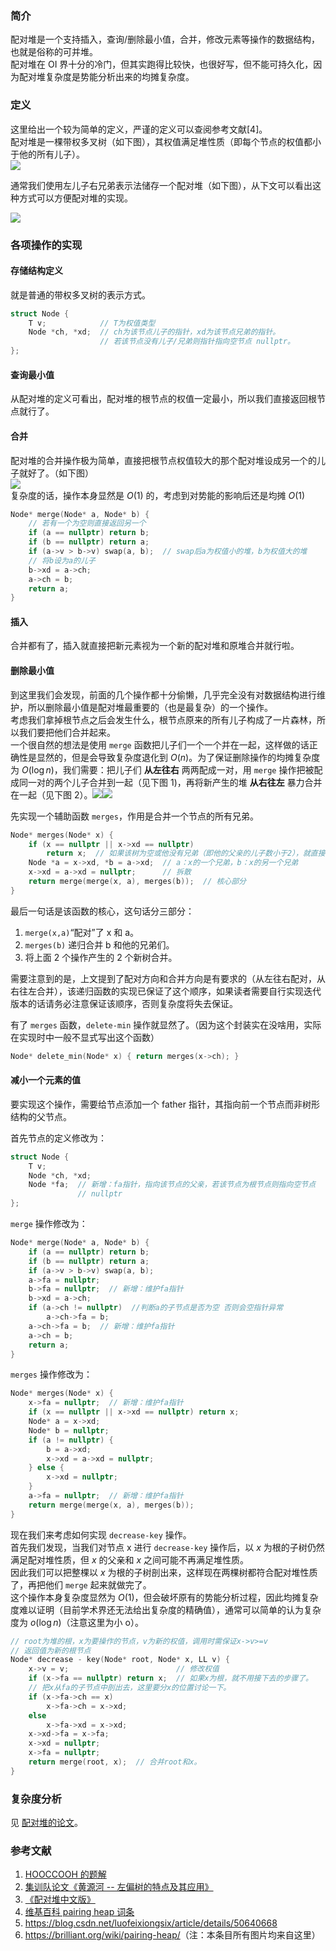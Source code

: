 ### 简介

配对堆是一个支持插入，查询/删除最小值，合并，修改元素等操作的数据结构，也就是俗称的可并堆。  
配对堆在 OI 界十分的冷门，但其实跑得比较快，也很好写，但不能可持久化，因为配对堆复杂度是势能分析出来的均摊复杂度。

### 定义

这里给出一个较为简单的定义，严谨的定义可以查阅参考文献[4]。  
配对堆是一棵带权多叉树（如下图），其权值满足堆性质（即每个节点的权值都小于他的所有儿子）。  
![](./images/pairingheap1.png)

通常我们使用左儿子右兄弟表示法储存一个配对堆（如下图），从下文可以看出这种方式可以方便配对堆的实现。

![](./images/pairingheap2.png)

### 各项操作的实现

#### 存储结构定义

就是普通的带权多叉树的表示方式。

```cpp
struct Node {
    T v;            // T为权值类型
    Node *ch, *xd;  // ch为该节点儿子的指针，xd为该节点兄弟的指针。
                    // 若该节点没有儿子/兄弟则指针指向空节点 nullptr。
};
```

#### 查询最小值

从配对堆的定义可看出，配对堆的根节点的权值一定最小，所以我们直接返回根节点就行了。

#### 合并

配对堆的合并操作极为简单，直接把根节点权值较大的那个配对堆设成另一个的儿子就好了。（如下图）  
![](./images/pairingheap3.png)  
复杂度的话，操作本身显然是 $O(1)$ 的，考虑到对势能的影响后还是均摊 $O(1)$

```cpp
Node* merge(Node* a, Node* b) {
    // 若有一个为空则直接返回另一个
    if (a == nullptr) return b;
    if (b == nullptr) return a;
    if (a->v > b->v) swap(a, b);  // swap后a为权值小的堆，b为权值大的堆
    // 将b设为a的儿子
    b->xd = a->ch;
    a->ch = b;
    return a;
}
```

#### 插入

合并都有了，插入就直接把新元素视为一个新的配对堆和原堆合并就行啦。

#### 删除最小值

到这里我们会发现，前面的几个操作都十分偷懒，几乎完全没有对数据结构进行维护，所以删除最小值是配对堆最重要的（也是最复杂）的一个操作。  
考虑我们拿掉根节点之后会发生什么，根节点原来的所有儿子构成了一片森林，所以我们要把他们合并起来。  
一个很自然的想法是使用 `merge` 函数把儿子们一个一个并在一起，这样做的话正确性是显然的，但是会导致复杂度退化到 $O(n)$。为了保证删除操作的均摊复杂度为 $O(\log n)$，我们需要：把儿子们 **从左往右** 两两配成一对，用 `merge` 操作把被配成同一对的两个儿子合并到一起（见下图 1)，再将新产生的堆 **从右往左** 暴力合并在一起（见下图 2）。![](./images/pairingheap4.jpg)![](./images/pairingheap5.jpg)

先实现一个辅助函数 `merges`，作用是合并一个节点的所有兄弟。

```cpp
Node* merges(Node* x) {
    if (x == nullptr || x->xd == nullptr)
        return x;  // 如果该树为空或他没有兄弟（即他的父亲的儿子数小于2），就直接return。
    Node *a = x->xd, *b = a->xd;  // a：x的一个兄弟，b：x的另一个兄弟
    x->xd = a->xd = nullptr;      // 拆散
    return merge(merge(x, a), merges(b));  // 核心部分
}
```

最后一句话是该函数的核心，这句话分三部分：

1. `merge(x,a)`“配对”了 x 和 a。
2. `merges(b)` 递归合并 b 和他的兄弟们。
3. 将上面 2 个操作产生的 2 个新树合并。

需要注意到的是，上文提到了配对方向和合并方向是有要求的（从左往右配对，从右往左合并），该递归函数的实现已保证了这个顺序，如果读者需要自行实现迭代版本的话请务必注意保证该顺序，否则复杂度将失去保证。

有了 `merges` 函数，`delete-min` 操作就显然了。（因为这个封装实在没啥用，实际在实现时中一般不显式写出这个函数）

```cpp
Node* delete_min(Node* x) { return merges(x->ch); }
```

#### 减小一个元素的值

要实现这个操作，需要给节点添加一个 father 指针，其指向前一个节点而非树形结构的父节点。

首先节点的定义修改为：

```cpp
struct Node {
    T v;
    Node *ch, *xd;
    Node *fa;  // 新增：fa指针，指向该节点的父亲，若该节点为根节点则指向空节点
               // nullptr
};
```

`merge` 操作修改为：

```cpp
Node* merge(Node* a, Node* b) {
    if (a == nullptr) return b;
    if (b == nullptr) return a;
    if (a->v > b->v) swap(a, b);
    a->fa = nullptr;
    b->fa = nullptr;  // 新增：维护fa指针
    b->xd = a->ch;
    if (a->ch != nullptr)  //判断a的子节点是否为空 否则会空指针异常
        a->ch->fa = b;
    a->ch->fa = b;  // 新增：维护fa指针
    a->ch = b;
    return a;
}
```

`merges` 操作修改为：

```cpp
Node* merges(Node* x) {
    x->fa = nullptr;  // 新增：维护fa指针
    if (x == nullptr || x->xd == nullptr) return x;
    Node* a = x->xd;
    Node* b = nullptr;
    if (a != nullptr) {
        b = a->xd;
        x->xd = a->xd = nullptr;
    } else {
        x->xd = nullptr;
    }
    a->fa = nullptr;  // 新增：维护fa指针
    return merge(merge(x, a), merges(b));
}
```

现在我们来考虑如何实现 `decrease-key` 操作。  
首先我们发现，当我们对节点 x 进行 `decrease-key` 操作后，以 $x$ 为根的子树仍然满足配对堆性质，但 $x$ 的父亲和 $x$ 之间可能不再满足堆性质。  
因此我们可以把整棵以 $x$ 为根的子树剖出来，这样现在两棵树都符合配对堆性质了，再把他们 `merge` 起来就做完了。  
这个操作本身复杂度显然为 $O(1)$，但会破坏原有的势能分析过程，因此均摊复杂度难以证明（目前学术界还无法给出复杂度的精确值），通常可以简单的认为复杂度为 $o(\log n)$（注意这里为小 o）。

```cpp
// root为堆的根，x为要操作的节点，v为新的权值，调用时需保证x->v>=v
// 返回值为新的根节点
Node* decrease - key(Node* root, Node* x, LL v) {
    x->v = v;                        // 修改权值
    if (x->fa == nullptr) return x;  // 如果x为根，就不用接下去的步骤了。
    // 把x从fa的子节点中剖出去，这里要分x的位置讨论一下。
    if (x->fa->ch == x)
        x->fa->ch = x->xd;
    else
        x->fa->xd = x->xd;
    x->xd->fa = x->fa;
    x->xd = nullptr;
    x->fa = nullptr;
    return merge(root, x);  // 合并root和x。
}
```

### 复杂度分析

见 [配对堆的论文](http://www.cs.cmu.edu/~sleator/papers/pairing-heaps.pdf)。

### 参考文献

1. [HOOCCOOH 的题解](https://hooccooh.blog.luogu.org/solution-p3377)
2. [集训队论文《黄源河 -- 左偏树的特点及其应用》](https://wenku.baidu.com/view/20e9ff18964bcf84b9d57ba1.html)
3. [《配对堆中文版》](https://wenku.baidu.com/view/f2527bc2bb4cf7ec4afed06d.html)
4. [维基百科 pairing heap 词条](https://en.wikipedia.org/wiki/Pairing_heap)
5. <https://blog.csdn.net/luofeixiongsix/article/details/50640668>
6. <https://brilliant.org/wiki/pairing-heap/>（注：本条目所有图片均来自这里）
